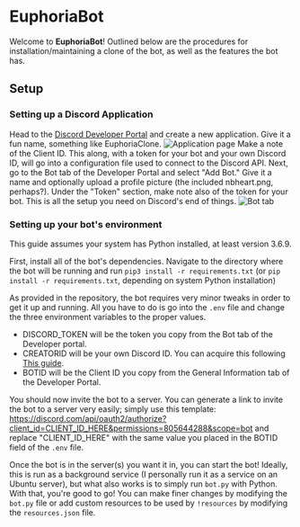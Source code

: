 # EuphoriaBot

Welcome to **EuphoriaBot**! Outlined below are the procedures for installation/maintaining a clone of the bot, as well as the features the bot has.

## Setup

### Setting up a Discord Application

Head to the [Discord Developer Portal](https://discord.com/developers/applications) and create a new application. Give it a fun name, something like EuphoriaClone.
![Application page](https://i.imgur.com/MUvtCSD.png)
Make a note of the Client ID. This along, with a token for your bot and your own Discord ID, will go into a configuration file used to connect to the Discord API.
Next, go to the Bot tab of the Developer Portal and select "Add Bot." Give it a name and optionally upload a profile picture (the included nbheart.png, perhaps?). Under the "Token" section, make note also of the token for your bot. This is all the setup you need on Discord's end of things.
![Bot tab](https://i.imgur.com/xPnm9C6.png)

### Setting up your bot's environment
This guide assumes your system has Python installed, at least version 3.6.9.

First, install all of the bot's dependencies. Navigate to the directory where the bot will be running and run
`pip3 install -r requirements.txt` (or `pip install -r requirements.txt`, depending on system Python installation)

As provided in the repository, the bot requires very minor tweaks in order to get it up and running. All you have to do is go into the `.env` file and change the three environment variables to the proper values.
- DISCORD_TOKEN will be the token you copy from the Bot tab of the Developer portal.
- CREATORID will be your own Discord ID. You can acquire this following [This guide](https://support.discord.com/hc/en-us/articles/206346498-Where-can-I-find-my-User-Server-Message-ID-).
- BOTID will be the Client ID you copy from the General Information tab of the Developer Portal.

You should now invite the bot to a server. You can generate a link to invite the bot to a server very easily; simply use this template:
https://discord.com/api/oauth2/authorize?client_id=CLIENT_ID_HERE&permissions=805644288&scope=bot
and replace "CLIENT_ID_HERE" with the same value you placed in the BOTID field of the `.env` file.

Once the bot is in the server(s) you want it in, you can start the bot!
Ideally, this is run as a background service (I personally run it as a service on an Ubuntu server), but what also works is to simply run `bot.py` with Python. With that, you're good to go! You can make finer changes by modifying the `bot.py` file or add custom resources to be used by `!resources` by modifying the `resources.json` file.
